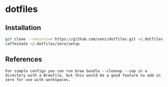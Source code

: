 # dotfiles

## Installation

```bash
git clone --recursive https://github.com/senz/dotfiles.git ~/.dotfiles
caffeinate ~/.dotfiles/zero/setup
```

## References

```
For simple configs you can run brew bundle --cleanup --zap in a directory with a Brewfile, but this would be a good feature to add in zero for use with workspaces.
```
